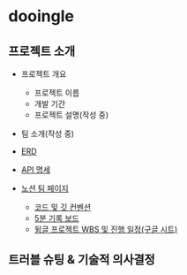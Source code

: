 # dooingle

## 프로젝트 소개
- 프로젝트 개요
  - 프로젝트 이름
  - 개발 기간
  - 프로젝트 설명\(작성 중\)

- 팀 소개\(작성 중\)

- [ERD](https://www.notion.so/rugii913/ERD-ddebf6e68ba24f948d02073e1616dedf)

- [API 명세](https://www.notion.so/rugii913/API-2cad8d39288f4b73b0b684f8323acfd7)

- [노션 팀 페이지](https://www.notion.so/rugii913/da051119c2634c068e66964e1a47dade)
  - [코드 및 깃 컨벤션](https://www.notion.so/rugii913/550df0ee1fef4ddd914e5796c0128f1c)
  - [5분 기록 보드](https://www.notion.so/rugii913/5-10c8d36e05394b95bb67407ca656fc32)
  - [뒹글 프로젝트 WBS 및 진행 일정(구글 시트)](https://docs.google.com/spreadsheets/d/1jgkpkn0jP7iAF277EAHumw7O-3PPpjvyzj0hoMFfzFo/edit?usp=sharing)

## 트러블 슈팅 & 기술적 의사결정

